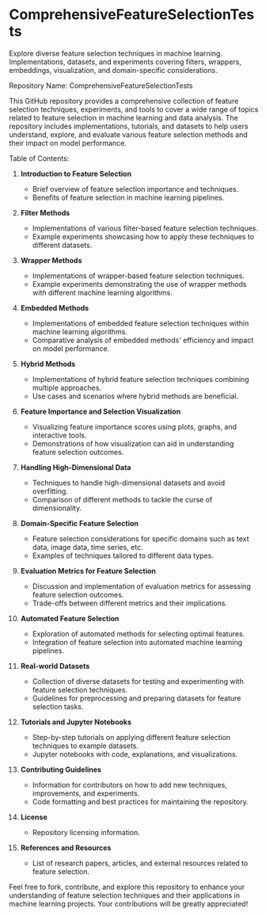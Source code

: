 # ComprehensiveFeatureSelectionTests
Explore diverse feature selection techniques in machine learning. Implementations, datasets, and experiments covering filters, wrappers, embeddings, visualization, and domain-specific considerations.

Repository Name: ComprehensiveFeatureSelectionTests

This GitHub repository provides a comprehensive collection of feature selection techniques, experiments, and tools to cover a wide range of topics related to feature selection in machine learning and data analysis. The repository includes implementations, tutorials, and datasets to help users understand, explore, and evaluate various feature selection methods and their impact on model performance.

Table of Contents:

1. **Introduction to Feature Selection**
   - Brief overview of feature selection importance and techniques.
   - Benefits of feature selection in machine learning pipelines.

2. **Filter Methods**
   - Implementations of various filter-based feature selection techniques.
   - Example experiments showcasing how to apply these techniques to different datasets.

3. **Wrapper Methods**
   - Implementations of wrapper-based feature selection techniques.
   - Example experiments demonstrating the use of wrapper methods with different machine learning algorithms.

4. **Embedded Methods**
   - Implementations of embedded feature selection techniques within machine learning algorithms.
   - Comparative analysis of embedded methods' efficiency and impact on model performance.

5. **Hybrid Methods**
   - Implementations of hybrid feature selection techniques combining multiple approaches.
   - Use cases and scenarios where hybrid methods are beneficial.

6. **Feature Importance and Selection Visualization**
   - Visualizing feature importance scores using plots, graphs, and interactive tools.
   - Demonstrations of how visualization can aid in understanding feature selection outcomes.

7. **Handling High-Dimensional Data**
   - Techniques to handle high-dimensional datasets and avoid overfitting.
   - Comparison of different methods to tackle the curse of dimensionality.

8. **Domain-Specific Feature Selection**
   - Feature selection considerations for specific domains such as text data, image data, time series, etc.
   - Examples of techniques tailored to different data types.

9. **Evaluation Metrics for Feature Selection**
   - Discussion and implementation of evaluation metrics for assessing feature selection outcomes.
   - Trade-offs between different metrics and their implications.

10. **Automated Feature Selection**
    - Exploration of automated methods for selecting optimal features.
    - Integration of feature selection into automated machine learning pipelines.

11. **Real-world Datasets**
    - Collection of diverse datasets for testing and experimenting with feature selection techniques.
    - Guidelines for preprocessing and preparing datasets for feature selection tasks.

12. **Tutorials and Jupyter Notebooks**
    - Step-by-step tutorials on applying different feature selection techniques to example datasets.
    - Jupyter notebooks with code, explanations, and visualizations.

13. **Contributing Guidelines**
    - Information for contributors on how to add new techniques, improvements, and experiments.
    - Code formatting and best practices for maintaining the repository.

14. **License**
    - Repository licensing information.

15. **References and Resources**
    - List of research papers, articles, and external resources related to feature selection.

Feel free to fork, contribute, and explore this repository to enhance your understanding of feature selection techniques and their applications in machine learning projects. Your contributions will be greatly appreciated!
